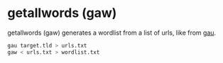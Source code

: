 # getallwords (gaw)

getallwords (gaw) generates a wordlist from a list of urls, like from [gau](https://github.com/lc/gau).

```sh
gau target.tld > urls.txt
gaw < urls.txt > wordlist.txt
```